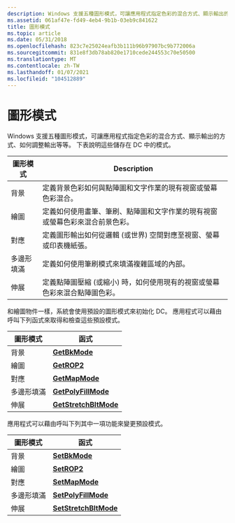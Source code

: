 ```yaml
---
description: Windows 支援五種圖形模式，可讓應用程式指定色彩的混合方式、顯示輸出的方式、如何調整輸出等等。 下表說明這些儲存在 DC 中的模式。
ms.assetid: 061af47e-fd49-4eb4-9b1b-03eb9c841622
title: 圖形模式
ms.topic: article
ms.date: 05/31/2018
ms.openlocfilehash: 823c7e25024eafb3b111b96b97907bc9b772006a
ms.sourcegitcommit: 831e8f3db78ab820e1710cede244553c70e50500
ms.translationtype: MT
ms.contentlocale: zh-TW
ms.lasthandoff: 01/07/2021
ms.locfileid: "104512889"
---
```

# <a name="graphic-modes"></a>圖形模式

Windows 支援五種圖形模式，可讓應用程式指定色彩的混合方式、顯示輸出的方式、如何調整輸出等等。 下表說明這些儲存在 DC 中的模式。



| 圖形模式 | Description                                                                                                                |
|---------------|----------------------------------------------------------------------------------------------------------------------------|
| 背景    | 定義背景色彩如何與點陣圖和文字作業的現有視窗或螢幕色彩混合。              |
| 繪圖       | 定義如何使用畫筆、筆刷、點陣圖和文字作業的現有視窗或螢幕色彩來混合前景色彩。 |
| 對應       | 定義圖形輸出如何從邏輯 (或世界) 空間對應至視窗、螢幕或印表機紙張。             |
| 多邊形填滿  | 定義如何使用筆刷模式來填滿複雜區域的內部。                                             |
| 伸展    | 定義點陣圖壓縮 (或縮小) 時，如何使用現有的視窗或螢幕色彩來混合點陣圖色彩。  |



 

和繪圖物件一樣，系統會使用預設的圖形模式來初始化 DC。 應用程式可以藉由呼叫下列函式來取得和檢查這些預設模式。



| 圖形模式 | 函式                                       |
|---------------|------------------------------------------------|
| 背景    | [**GetBkMode**](/windows/desktop/api/Wingdi/nf-wingdi-getbkmode)                 |
| 繪圖       | [**GetROP2**](/windows/desktop/api/Wingdi/nf-wingdi-getrop2)                     |
| 對應       | [**GetMapMode**](/windows/desktop/api/Wingdi/nf-wingdi-getmapmode)               |
| 多邊形填滿  | [**GetPolyFillMode**](/windows/desktop/api/Wingdi/nf-wingdi-getpolyfillmode)     |
| 伸展    | [**GetStretchBltMode**](/windows/desktop/api/Wingdi/nf-wingdi-getstretchbltmode) |



 

應用程式可以藉由呼叫下列其中一項功能來變更預設模式。



| 圖形模式 | 函式                                       |
|---------------|------------------------------------------------|
| 背景    | [**SetBkMode**](/windows/desktop/api/Wingdi/nf-wingdi-setbkmode)                 |
| 繪圖       | [**SetROP2**](/windows/desktop/api/Wingdi/nf-wingdi-setrop2)                     |
| 對應       | [**SetMapMode**](/windows/desktop/api/Wingdi/nf-wingdi-setmapmode)               |
| 多邊形填滿  | [**SetPolyFillMode**](/windows/desktop/api/Wingdi/nf-wingdi-setpolyfillmode)     |
| 伸展    | [**SetStretchBltMode**](/windows/desktop/api/Wingdi/nf-wingdi-setstretchbltmode) |



 

 

 



